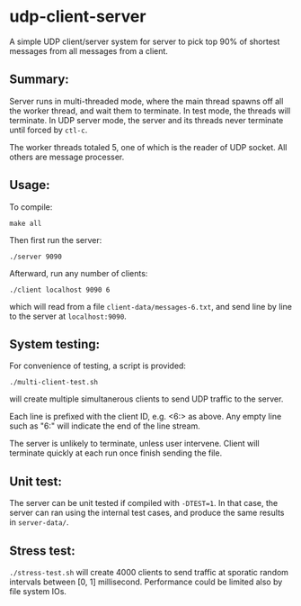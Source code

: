 # udp-client-server

A simple UDP client/server system for server to pick top 90% of shortest messages from all messages from a client.

## Summary:

Server runs in multi-threaded mode, where the main thread spawns off
all the worker thread, and wait them to terminate. In test mode, the
threads will terminate. In UDP server mode, the server and its threads
never terminate until forced by `ctl-c`.

The worker threads totaled 5, one of which is the reader of UDP
socket. All others are message processer.

## Usage:

To compile:
```
make all
```
Then first run the server:
```
./server 9090
```
Afterward, run any number of clients:
```
./client localhost 9090 6
```
which will read from a file `client-data/messages-6.txt`, and send line
by line to the server at `localhost:9090`.

## System testing:

For convenience of testing, a script is provided:

```
./multi-client-test.sh
```

will create multiple simultanerous clients to send UDP traffic to the
server.

Each line is prefixed with the client ID, e.g. <6:> as above. Any
empty line such as "6:" will indicate the end of the line stream.

The server is unlikely to terminate, unless user intervene. Client
will terminate quickly at each run once finish sending the file.

## Unit test:

The server can be unit tested if compiled with `-DTEST=1`. In that case,
the server can ran using the internal test cases, and produce the same
results in `server-data/`.

## Stress test:

`./stress-test.sh` will create 4000 clients to send traffic at sporatic
random intervals between [0, 1] millisecond. Performance could be
limited also by file system IOs.

